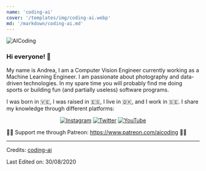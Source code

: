 ```yaml
---
name: 'coding-ai'
cover: '/templates/img/coding-ai.webp'
md: '/markdown/coding-ai.md'
---
```



![AICoding](https://github.com/coding-ai/coding-ai/blob/master/IMG_4545.JPG)

### Hi everyone! 👋

My name is Andrea, I am a Computer Vision Engineer currently working as a Machine Learning Engineer. I am passionate about photography and data-driven technologies. In my spare time you will probably find me doing sports or building fun (and partially useless) software programs.

I was born in 🇻🇪, I was raised in 🇪🇸, I live in 🇩🇰, and I work in 🇸🇪. I share my knowledge through different platforms:

<p align="center">
  <a href="https://www.instagram.com/ai.coding/"><img src="https://img.shields.io/badge/Instagram--_.svg?style=social&logo=instagram" alt="Instagram"></a>
  <a href="https://twitter.com/aicoding_"><img src="https://img.shields.io/badge/Twitter--_.svg?style=social&logo=twitter" alt="Twitter"></a>
  <a href="https://www.youtube.com/channel/UC8FB3UGeHITLOoxb_1F085Q?view_as=subscriber"><img src="https://img.shields.io/badge/YouTube--_.svg?style=social&logo=youtube" alt="YouTube"></a>
</p>

💪🏼 Support me through Patreon: https://www.patreon.com/aicoding 💪🏼

-----
Credits: [coding-ai](https://github.com/coding-ai)

Last Edited on: 30/08/2020